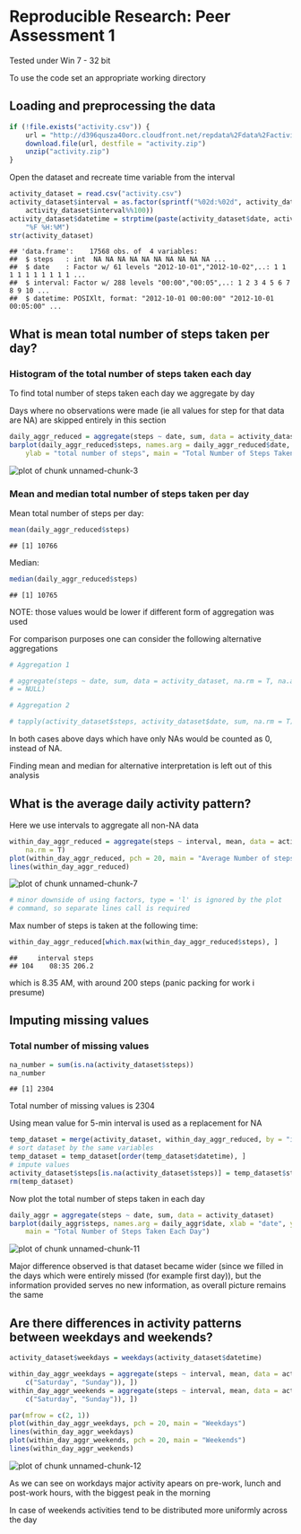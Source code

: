 # Reproducible Research: Peer Assessment 1
Tested under Win 7 - 32 bit

To use the code set an appropriate working directory


## Loading and preprocessing the data

```r
if (!file.exists("activity.csv")) {
    url = "http://d396qusza40orc.cloudfront.net/repdata%2Fdata%2Factivity.zip"
    download.file(url, destfile = "activity.zip")
    unzip("activity.zip")
}
```

Open the dataset and recreate time variable from the interval


```r
activity_dataset = read.csv("activity.csv")
activity_dataset$interval = as.factor(sprintf("%02d:%02d", activity_dataset$interval%/%100, 
    activity_dataset$interval%%100))
activity_dataset$datetime = strptime(paste(activity_dataset$date, activity_dataset$interval), 
    "%F %H:%M")
str(activity_dataset)
```

```
## 'data.frame':	17568 obs. of  4 variables:
##  $ steps   : int  NA NA NA NA NA NA NA NA NA NA ...
##  $ date    : Factor w/ 61 levels "2012-10-01","2012-10-02",..: 1 1 1 1 1 1 1 1 1 1 ...
##  $ interval: Factor w/ 288 levels "00:00","00:05",..: 1 2 3 4 5 6 7 8 9 10 ...
##  $ datetime: POSIXlt, format: "2012-10-01 00:00:00" "2012-10-01 00:05:00" ...
```



## What is mean total number of steps taken per day?
### Histogram of the total number of steps taken each day
To find total number of steps taken each day we aggregate by day

Days where no observations were made (ie all values for step for that data are NA) are skipped entirely in this section


```r
daily_aggr_reduced = aggregate(steps ~ date, sum, data = activity_dataset, na.rm = T)
barplot(daily_aggr_reduced$steps, names.arg = daily_aggr_reduced$date, xlab = "date", 
    ylab = "total number of steps", main = "Total Number of Steps Taken Each Day")
```

![plot of chunk unnamed-chunk-3](figure/unnamed-chunk-3.png) 



### Mean and median total number of steps taken per day
Mean total number of steps per day:

```r
mean(daily_aggr_reduced$steps)
```

```
## [1] 10766
```

Median:

```r
median(daily_aggr_reduced$steps)
```

```
## [1] 10765
```


NOTE: those values would be lower if different form of aggregation was used

For comparison purposes one can consider the following alternative aggregations

```r
# Aggregation 1

# aggregate(steps ~ date, sum, data = activity_dataset, na.rm = T, na.action
# = NULL)

# Aggregation 2

# tapply(activity_dataset$steps, activity_dataset$date, sum, na.rm = T)
```

In both cases above days which have only NAs would be counted as 0, instead of NA.

Finding mean and median for alternative interpretation is left out of this analysis


## What is the average daily activity pattern?
Here we use intervals to aggregate all non-NA data

```r
within_day_aggr_reduced = aggregate(steps ~ interval, mean, data = activity_dataset, 
    na.rm = T)
plot(within_day_aggr_reduced, pch = 20, main = "Average Number of steps taken within 5 minute interval")
lines(within_day_aggr_reduced)
```

![plot of chunk unnamed-chunk-7](figure/unnamed-chunk-7.png) 

```r
# minor downside of using factors, type = 'l' is ignored by the plot
# command, so separate lines call is required
```


Max number of steps is taken at the following time:

```r
within_day_aggr_reduced[which.max(within_day_aggr_reduced$steps), ]
```

```
##     interval steps
## 104    08:35 206.2
```

which is 8.35 AM, with around 200 steps (panic packing for work i presume)
## Imputing missing values
### Total number of missing values

```r
na_number = sum(is.na(activity_dataset$steps))
na_number
```

```
## [1] 2304
```

Total number of missing values is 2304


Using mean value for 5-min interval is used as a replacement for NA

```r
temp_dataset = merge(activity_dataset, within_day_aggr_reduced, by = "interval")
# sort dataset by the same variables
temp_dataset = temp_dataset[order(temp_dataset$datetime), ]
# impute values
activity_dataset$steps[is.na(activity_dataset$steps)] = temp_dataset$steps.y[is.na(activity_dataset$steps)]
rm(temp_dataset)
```


Now plot the total number of steps taken in each day


```r
daily_aggr = aggregate(steps ~ date, sum, data = activity_dataset)
barplot(daily_aggr$steps, names.arg = daily_aggr$date, xlab = "date", ylab = "total number of steps", 
    main = "Total Number of Steps Taken Each Day")
```

![plot of chunk unnamed-chunk-11](figure/unnamed-chunk-11.png) 


Major difference observed is that dataset became wider (since we filled in the days which were entirely missed (for example first day)), but the information provided serves no new information, as overall picture remains the same
## Are there differences in activity patterns between weekdays and weekends?

```r
activity_dataset$weekdays = weekdays(activity_dataset$datetime)

within_day_aggr_weekdays = aggregate(steps ~ interval, mean, data = activity_dataset[!(activity_dataset$weekdays %in% 
    c("Saturday", "Sunday")), ])
within_day_aggr_weekends = aggregate(steps ~ interval, mean, data = activity_dataset[(activity_dataset$weekdays %in% 
    c("Saturday", "Sunday")), ])

par(mfrow = c(2, 1))
plot(within_day_aggr_weekdays, pch = 20, main = "Weekdays")
lines(within_day_aggr_weekdays)
plot(within_day_aggr_weekends, pch = 20, main = "Weekends")
lines(within_day_aggr_weekends)
```

![plot of chunk unnamed-chunk-12](figure/unnamed-chunk-12.png) 


As we can see on workdays major activity apears on pre-work, lunch and post-work hours, with the biggest peak in the morning

In case of weekends activities tend to be distributed more uniformly across the day
